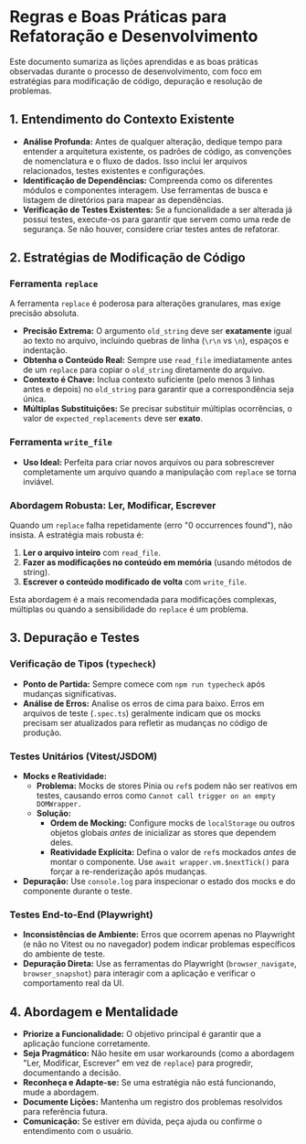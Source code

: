 # Regras e Boas Práticas para Refatoração e Desenvolvimento

Este documento sumariza as lições aprendidas e as boas práticas observadas durante o processo de desenvolvimento, com
foco em estratégias para modificação de código, depuração e resolução de problemas.

## 1. Entendimento do Contexto Existente

* **Análise Profunda:** Antes de qualquer alteração, dedique tempo para entender a arquitetura existente, os padrões de
  código, as convenções de nomenclatura e o fluxo de dados. Isso inclui ler arquivos relacionados, testes existentes e
  configurações.
* **Identificação de Dependências:** Compreenda como os diferentes módulos e componentes interagem. Use ferramentas de
  busca e listagem de diretórios para mapear as dependências.
* **Verificação de Testes Existentes:** Se a funcionalidade a ser alterada já possui testes, execute-os para garantir
  que servem como uma rede de segurança. Se não houver, considere criar testes antes de refatorar.

## 2. Estratégias de Modificação de Código

### Ferramenta `replace`

A ferramenta `replace` é poderosa para alterações granulares, mas exige precisão absoluta.

* **Precisão Extrema:** O argumento `old_string` deve ser **exatamente** igual ao texto no arquivo, incluindo quebras de
  linha (`\r\n` vs `\n`), espaços e indentação.
* **Obtenha o Conteúdo Real:** Sempre use `read_file` imediatamente antes de um `replace` para copiar o `old_string`
  diretamente do arquivo.
* **Contexto é Chave:** Inclua contexto suficiente (pelo menos 3 linhas antes e depois) no `old_string` para garantir
  que a correspondência seja única.
* **Múltiplas Substituições:** Se precisar substituir múltiplas ocorrências, o valor de `expected_replacements` deve ser
  **exato**.

### Ferramenta `write_file`

* **Uso Ideal:** Perfeita para criar novos arquivos ou para sobrescrever completamente um arquivo quando a manipulação
  com `replace` se torna inviável.

### Abordagem Robusta: Ler, Modificar, Escrever

Quando um `replace` falha repetidamente (erro "0 occurrences found"), não insista. A estratégia mais robusta é:

1. **Ler o arquivo inteiro** com `read_file`.
2. **Fazer as modificações no conteúdo em memória** (usando métodos de string).
3. **Escrever o conteúdo modificado de volta** com `write_file`.

Esta abordagem é a mais recomendada para modificações complexas, múltiplas ou quando a sensibilidade do `replace` é um
problema.

## 3. Depuração e Testes

### Verificação de Tipos (`typecheck`)

* **Ponto de Partida:** Sempre comece com `npm run typecheck` após mudanças significativas.
* **Análise de Erros:** Analise os erros de cima para baixo. Erros em arquivos de teste (`.spec.ts`) geralmente indicam
  que os mocks precisam ser atualizados para refletir as mudanças no código de produção.

### Testes Unitários (Vitest/JSDOM)

* **Mocks e Reatividade:**
    * **Problema:** Mocks de stores Pinia ou `ref`s podem não ser reativos em testes, causando erros como
      `Cannot call trigger on an empty DOMWrapper.`
    * **Solução:**
        * **Ordem de Mocking:** Configure mocks de `localStorage` ou outros objetos globais *antes* de inicializar as
          stores que dependem deles.
        * **Reatividade Explícita:** Defina o valor de `ref`s mockados *antes* de montar o componente. Use
          `await wrapper.vm.$nextTick()` para forçar a re-renderização após mudanças.
* **Depuração:** Use `console.log` para inspecionar o estado dos mocks e do componente durante o teste.

### Testes End-to-End (Playwright)

* **Inconsistências de Ambiente:** Erros que ocorrem apenas no Playwright (e não no Vitest ou no navegador) podem
  indicar problemas específicos do ambiente de teste.
* **Depuração Direta:** Use as ferramentas do Playwright (`browser_navigate`, `browser_snapshot`) para interagir com a
  aplicação e verificar o comportamento real da UI.

## 4. Abordagem e Mentalidade

* **Priorize a Funcionalidade:** O objetivo principal é garantir que a aplicação funcione corretamente.
* **Seja Pragmático:** Não hesite em usar workarounds (como a abordagem "Ler, Modificar, Escrever" em vez de `replace`)
  para progredir, documentando a decisão.
* **Reconheça e Adapte-se:** Se uma estratégia não está funcionando, mude a abordagem.
* **Documente Lições:** Mantenha um registro dos problemas resolvidos para referência futura.
* **Comunicação:** Se estiver em dúvida, peça ajuda ou confirme o entendimento com o usuário.
